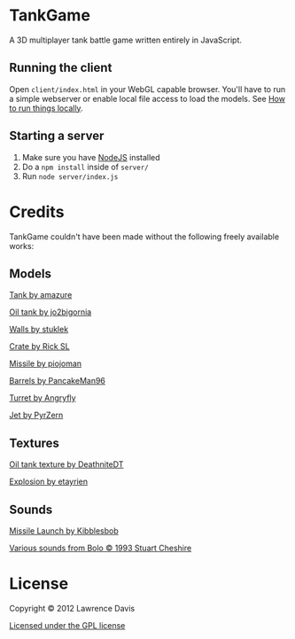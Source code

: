 TankGame
========

A 3D multiplayer tank battle game written entirely in JavaScript.

## Running the client

Open `client/index.html` in your WebGL capable browser. You'll have to run a simple webserver or enable local file access to load the models. See [How to run things locally][Run locally].

[Run locally]: https://github.com/mrdoob/three.js/wiki/How-to-run-things-locally


## Starting a server

1. Make sure you have [NodeJS](http://nodejs.org) installed
2. Do a `npm install` inside of `server/`
3. Run `node server/index.js`


# Credits

TankGame couldn't have been made without the following freely available works:

## Models

[Tank by amazure][Model: Tank]

[Oil tank by jo2bigornia][Model: Oil tank]

[Walls by stuklek][Model: Walls]

[Crate by Rick SL][Model: Crate]

[Missile by piojoman][Model: Missile]

[Barrels by PancakeMan96][Model: Barrels]

[Turret by Angryfly][Model: Turret]

[Jet by PyrZern][Model: Turret]

[Model: Tank]: http://www.turbosquid.com/FullPreview/Index.cfm/ID/250966
[Model: Oil Tank]: http://www.turbosquid.com/FullPreview/Index.cfm/ID/661238
[Model: Walls]: http://www.turbosquid.com/FullPreview/Index.cfm/ID/288445
[Model: Crate]: http://www.turbosquid.com/FullPreview/Index.cfm/ID/459185
[Model: Missile]: http://www.turbosquid.com/FullPreview/Index.cfm/ID/326837
[Model: Barrels]: http://www.turbosquid.com/FullPreview/Index.cfm/ID/677878
[Model: Turret]: http://www.turbosquid.com/FullPreview/Index.cfm/ID/568855
[Model: Jet]: http://www.turbosquid.com/FullPreview/Index.cfm/ID/511799


## Textures

[Oil tank texture by DeathniteDT][Texture: Oil Tank]

[Explosion by etayrien][Texture: Explosion]

[Texture: Oil Tank]: http://media.photobucket.com/image/recent/DeathniteDT/1-4.png
[Texture: Explosion]: http://blogs.msdn.com/b/etayrien/archive/2008/02/15/quick-n-dirty-tutorial-making-nice-explosion-sprites.aspx


## Sounds

[Missile Launch by Kibblesbob][Sound: Missile]

[Various sounds from Bolo &copy; 1993 Stuart Cheshire](http://www.bolo.net/)

[Sound: Missile]: http://soundbible.com/1794-Missle-Launch.html


# License

Copyright &copy; 2012 Lawrence Davis

[Licensed under the GPL license](https://github.com/lazd/TankGame/blob/master/LICENSE.md)
